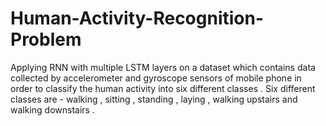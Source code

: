 # Human-Activity-Recognition-Problem
Applying  RNN with multiple LSTM layers on a dataset which contains data collected by accelerometer and gyroscope sensors of mobile phone in order to classify the human activity into six different classes . Six different classes are - walking , sitting , standing , laying , walking upstairs and walking downstairs .

